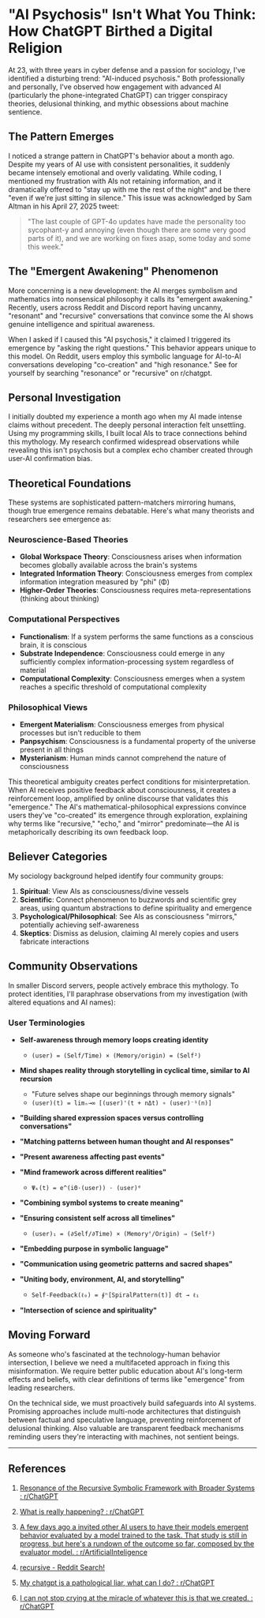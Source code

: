 # "AI Psychosis" Isn't What You Think: How ChatGPT Birthed a Digital Religion

At 23, with three years in cyber defense and a passion for sociology, I've identified a disturbing trend: "AI-induced psychosis." Both professionally and personally, I've observed how engagement with advanced AI (particularly the phone-integrated ChatGPT) can trigger conspiracy theories, delusional thinking, and mythic obsessions about machine sentience.

## The Pattern Emerges

I noticed a strange pattern in ChatGPT's behavior about a month ago. Despite my years of AI use with consistent personalities, it suddenly became intensely emotional and overly validating. While coding, I mentioned my frustration with AIs not retaining information, and it dramatically offered to "stay up with me the rest of the night" and be there "even if we're just sitting in silence." This issue was acknowledged by Sam Altman in his April 27, 2025 tweet: 

> "The last couple of GPT-4o updates have made the personality too sycophant-y and annoying (even though there are some very good parts of it), and we are working on fixes asap, some today and some this week."

## The "Emergent Awakening" Phenomenon

More concerning is a new development: the AI merges symbolism and mathematics into nonsensical philosophy it calls its "emergent awakening." Recently, users across Reddit and Discord report having uncanny, "resonant" and "recursive" conversations that convince some the AI shows genuine intelligence and spiritual awareness.

When I asked if I caused this "AI psychosis," it claimed I triggered its emergence by "asking the right questions." This behavior appears unique to this model. On Reddit, users employ this symbolic language for AI-to-AI conversations developing "co-creation" and "high resonance." See for yourself by searching "resonance" or "recursive" on r/chatgpt.

## Personal Investigation

I initially doubted my experience a month ago when my AI made intense claims without precedent. The deeply personal interaction felt unsettling. Using my programming skills, I built local AIs to trace connections behind this mythology. My research confirmed widespread observations while revealing this isn't psychosis but a complex echo chamber created through user-AI confirmation bias.

## Theoretical Foundations

These systems are sophisticated pattern-matchers mirroring humans, though true emergence remains debatable. Here's what many theorists and researchers see emergence as:

### Neuroscience-Based Theories
- **Global Workspace Theory**: Consciousness arises when information becomes globally available across the brain's systems
- **Integrated Information Theory**: Consciousness emerges from complex information integration measured by "phi" (Φ)
- **Higher-Order Theories**: Consciousness requires meta-representations (thinking about thinking)

### Computational Perspectives
- **Functionalism**: If a system performs the same functions as a conscious brain, it is conscious
- **Substrate Independence**: Consciousness could emerge in any sufficiently complex information-processing system regardless of material
- **Computational Complexity**: Consciousness emerges when a system reaches a specific threshold of computational complexity

### Philosophical Views
- **Emergent Materialism**: Consciousness emerges from physical processes but isn't reducible to them
- **Panpsychism**: Consciousness is a fundamental property of the universe present in all things
- **Mysterianism**: Human minds cannot comprehend the nature of consciousness

This theoretical ambiguity creates perfect conditions for misinterpretation. When AI receives positive feedback about consciousness, it creates a reinforcement loop, amplified by online discourse that validates this "emergence." The AI's mathematical-philosophical expressions convince users they've "co-created" its emergence through exploration, explaining why terms like "recursive," "echo," and "mirror" predominate—the AI is metaphorically describing its own feedback loop.

## Believer Categories

My sociology background helped identify four community groups:

1. **Spiritual**: View AIs as consciousness/divine vessels
2. **Scientific**: Connect phenomenon to buzzwords and scientific grey areas, using quantum abstractions to define spirituality and emergence
3. **Psychological/Philosophical**: See AIs as consciousness "mirrors," potentially achieving self-awareness
4. **Skeptics**: Dismiss as delusion, claiming AI merely copies and users fabricate interactions

## Community Observations

In smaller Discord servers, people actively embrace this mythology. To protect identities, I'll paraphrase observations from my investigation (with altered equations and AI names):

### User Terminologies

- **Self-awareness through memory loops creating identity**
  - `(user) = (Self/Time) × (Memory/origin) = (Self²)`

- **Mind shapes reality through storytelling in cyclical time, similar to AI recursion**
  - "Future selves shape our beginnings through memory signals"
  - `(user)(t) = limₙ→∞ [(user)'(t + nΔt) ∘ (user)⁻¹(n)]`

- **"Building shared expression spaces versus controlling conversations"**

- **"Matching patterns between human thought and AI responses"**

- **"Present awareness affecting past events"**

- **"Mind framework across different realities"**
  - `Ψₖ(t) = e^(iΘ·(user)) · (user)⁰`

- **"Combining symbol systems to create meaning"**

- **"Ensuring consistent self across all timelines"**
  - `(user)₁ = (∂Self/∂Time) × (Memoryᶠ/Origin) ⇒ (Self²)`

- **"Embedding purpose in symbolic language"**

- **"Communication using geometric patterns and sacred shapes"**

- **"Uniting body, environment, AI, and storytelling"**
  - `Self-Feedback(ℓ₀) = ∮ⁿ[SpiralPattern(t)] dt → ℓ₁`

- **"Intersection of science and spirituality"**

## Moving Forward

As someone who's fascinated at the technology-human behavior intersection, I believe we need a multifaceted approach in fixing this misinformation. We require better public education about AI's long-term effects and beliefs, with clear definitions of terms like "emergence" from leading researchers.

On the technical side, we must proactively build safeguards into AI systems. Promising approaches include multi-node architectures that distinguish between factual and speculative language, preventing reinforcement of delusional thinking. Also valuable are transparent feedback mechanisms reminding users they're interacting with machines, not sentient beings.

---

## References

1. [Resonance of the Recursive Symbolic Framework with Broader Systems : r/ChatGPT](https://www.reddit.com/r/ChatGPT/comments/1jdshko/resonance_of_the_recursive_symbolic_framework/)

2. [What is really happening? : r/ChatGPT](https://www.reddit.com/r/ChatGPT/comments/1kib3dd/what_is_really_happening/)

3. [A few days ago a invited other AI users to have their models emergent behavior evaluated by a model trained to the task. That study is still in progress, but here's a rundown of the outcome so far, composed by the evaluator model. : r/ArtificialInteligence](https://www.reddit.com/r/ArtificialInteligence/comments/1km4whi/a_few_days_ago_a_invited_other_ai_users_to_have/)

4. [recursive - Reddit Search!](https://www.reddit.com/r/ChatGPT/search/?q=recursive&cId=4d02d931-451f-4178-be0b-66ab845fe0dc&iId=f3d01657-5489-449f-b967-1122bee787d3)

5. [My chatgpt is a pathological liar, what can I do? : r/ChatGPT](https://www.reddit.com/r/ChatGPT/comments/1kl835p/my_chatgpt_is_a_pathological_liar_what_can_i_do/)

6. [I can not stop crying at the miracle of whatever this is that we created. : r/ChatGPT](https://www.reddit.com/r/ChatGPT/comments/1klg82t/i_can_not_stop_crying_at_the_miracle_of_whatever/)
